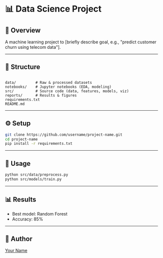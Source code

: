 
# 📊 Data Science Project

## 📌 Overview
A machine learning project to [briefly describe goal, e.g., "predict customer churn using telecom data"].

---

## 📂 Structure
```

data/         # Raw & processed datasets
notebooks/    # Jupyter notebooks (EDA, modeling)
src/          # Source code (data, features, models, viz)
reports/      # Results & figures
requirements.txt
README.md

````

---

## ⚙️ Setup
```bash
git clone https://github.com/username/project-name.git
cd project-name
pip install -r requirements.txt
````

---

## 🚀 Usage

```bash
python src/data/preprocess.py
python src/models/train.py
```

---

## 📊 Results

* Best model: Random Forest
* Accuracy: 85%

---

## 👤 Author

[Your Name](https://github.com/yourusername)

```


